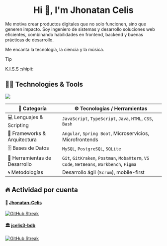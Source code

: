 <h1 align="center">Hi 👋, I'm Jhonatan Celis</h1>

Me motiva crear productos digitales que no solo funcionen, sino que generen impacto. Soy ingeniero de sistemas y desarrollo soluciones web eficientes, combinando habilidades en frontend, backend y buenas prácticas de desarrollo. 

Me encanta la tecnología, la ciencia y la música.

> [!TIP]
> [K.I.S.S](https://codeyourapps.com/el-principio-kiss-mantenlo-simple-estupido/) :shipit:


## 👨‍💻 Technologies & Tools
<p align="left">
  <a href="https://skillicons.dev">
    <img src="https://skillicons.dev/icons?i=angular,jest,js,css,spring,java,py,mysql,postgres,linux,bash,postman,figma&theme=light" /> 
  </a>
</p>

| 🧩 Categoría                 | ⚙️ Tecnologías / Herramientas                                                            |
|------------------------------|------------------------------------------------------------------------------------------|
| 💻 Lenguajes & Scripting     | `JavaScript`, `TypeScript`, `Java`, `HTML`, `CSS`, `Bash`                                |
| 🚀 Frameworks & Arquitectura | `Angular`, `Spring Boot`, Microservicios, Microfrontends                                 |
| 🗄️ Bases de Datos            | `MySQL`, `PostgreSQL`, `SQLite`                                                          |
| 🧰 Herramientas de Desarrollo| `Git`, `GitKraken`, `Postman`, `MobaXterm`, `VS Code`, `NetBeans`, `Workbench`, `Figma`  |
| 🌀 Metodologías              | Desarrollo ágil (`Scrum`), mobile-first                                                  |


## 🔥 Actividad por cuenta

#### 👤 [Jhonatan-Celis](https://github.com/Jhonatan-Celis)
[![GitHub Streak](https://streak-stats.demolab.com?user=jhonatan-celis&theme=synthwave&hide_border=true&locale=es&date_format=j%20M%5B%20Y%5D)](https://git.io/streak-stats)

#### 🏛️ [jcelis3-bdb](https://github.com/jcelis3-bdb?tab=overview&from=2024-12-01&to=2024-12-31)
[![GitHub Streak](https://streak-stats.demolab.com?user=jcelis3-bdb&hide_border=true&locale=es&date_format=j%20M%5B%20Y%5D&exclude_days=Sun%2CSat&background=00317E&sideLabels=F6FAFF&currStreakNum=FFBE00&currStreakLabel=F6FAFF&excludeDaysLabel=B3B3B3&dates=EDF7FF&stroke=F6FAFF&fire=CC3232&ring=F6FAFF&sideNums=F6FAFF)](https://git.io/streak-stats)

<!--
#### 🏦 [JhonatanCelis](https://github.com/JhonatanCelis?tab=overview&from=2021-12-01&to=2021-12-31)
[![GitHub Streak](https://streak-stats.demolab.com?user=JhonatanCelis&hide_border=true&locale=es&date_format=j%20M%5B%20Y%5D&exclude_days=Sun%2CSat&background=FFDD02&stroke=1B2D54&ring=FFFFFF&fire=1B2D54&currStreakNum=1B2D54&sideNums=1B2D54&currStreakLabel=1B2D54&sideLabels=1B2D54&dates=2C4A8A&excludeDaysLabel=B3B3B3)](https://git.io/streak-stats)
-->

<!--
<details> 
  <summary><h3>🏛️ Banco de Bogotá</h3></summary>
  [![GitHub Streak](https://streak-stats.demolab.com?user=jcelis3-bdb&hide_border=true&locale=es&date_format=j%20M%5B%20Y%5D&exclude_days=Sun%2CSat&background=00317E&sideLabels=F6FAFF&currStreakNum=FFBE00&currStreakLabel=F6FAFF&excludeDaysLabel=B3B3B3&dates=EDF7FF&stroke=F6FAFF&fire=CC3232&ring=F6FAFF&sideNums=F6FAFF)](https://git.io/streak-stats)
</details>

<details> 
  <summary><h3>🏦 Banco Pichincha</h3></summary>
  [![GitHub Streak](https://streak-stats.demolab.com?user=JhonatanCelis&hide_border=true&locale=es&date_format=j%20M%5B%20Y%5D&exclude_days=Sun%2CSat&background=FFDD02&stroke=1B2D54&ring=FFFFFF&fire=1B2D54&currStreakNum=1B2D54&sideNums=1B2D54&currStreakLabel=1B2D54&sideLabels=1B2D54&dates=2C4A8A&excludeDaysLabel=B3B3B3)](https://git.io/streak-stats)
</details>
-->

<!--
### 📊 GitHub Stats
<p><img align="center" src="https://github-readme-stats.vercel.app/api/top-langs?username=jhonatan-celis&theme=synthwave&show_icons=true&locale=en&layout=compact" alt="jhonatan-celis" /></p>

<p><img align="center" src="https://github-readme-stats.vercel.app/api?username=jhonatan-celis&theme=synthwave&show_icons=true&locale=en" alt="jhonatan-celis" /></p>

<p><img align="center" src="https://github-readme-streak-stats.herokuapp.com/?user=jhonatan-celis&theme=synthwave" alt="jhonatan-celis" /></p>

<p align="left"> <img src="https://komarev.com/ghpvc/?username=jhonatan-celis&label=Profile%20views&color=0e75b6&style=flat" alt="jhonatan-celis" /></p>
-->
